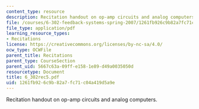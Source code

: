```yaml
---
content_type: resource
description: Recitation handout on op-amp circuits and analog computers.
file: /courses/6-302-feedback-systems-spring-2007/1261fb926c9b82a7fc71c04a419d5a9e_6_302rec5.pdf
file_type: application/pdf
learning_resource_types:
- Recitations
license: https://creativecommons.org/licenses/by-nc-sa/4.0/
ocw_type: OCWFile
parent_title: Recitations
parent_type: CourseSection
parent_uid: 5667c63a-09ff-e158-1e89-d49a0035050d
resourcetype: Document
title: 6_302rec5.pdf
uid: 1261fb92-6c9b-82a7-fc71-c04a419d5a9e
---
```

Recitation handout on op-amp circuits and analog computers.